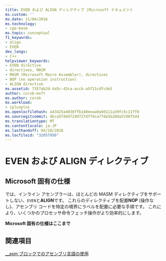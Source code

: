 ```yaml
---
title: EVEN および ALIGN ディレクティブ |Microsoft ドキュメント
ms.custom: ''
ms.date: 11/04/2016
ms.technology:
- cpp-masm
ms.topic: conceptual
f1_keywords:
- align
- EVEN
dev_langs:
- C++
helpviewer_keywords:
- EVEN directive
- directives, MASM
- MASM (Microsoft Macro Assembler), directives
- NOP (no operation instruction)
- ALIGN directive
ms.assetid: 7357ab2d-4a5c-43ca-accb-a5f21cdfcde5
author: corob-msft
ms.author: corob
ms.workload:
- cplusplus
ms.openlocfilehash: a43425a4038ffb140eeaa0a9d111a39fc5c11ff0
ms.sourcegitcommit: dbca5fdd47249727df7dca77de5b20da57d0f544
ms.translationtype: MT
ms.contentlocale: ja-JP
ms.lasthandoff: 04/28/2018
ms.locfileid: "32057956"
---
```

# <a name="even-and-align-directives"></a>EVEN および ALIGN ディレクティブ
## <a name="microsoft-specific"></a>Microsoft 固有の仕様  
 では、インライン アセンブラーは、ほとんどの MASM ディレクティブをサポートしない、`EVEN`と**ALIGN**です。 これらのディレクティブを配置**NOP** (操作なし)、アセンブリ コードを特定の境界にラベルを配置に必要な手順です。 これにより、いくつかのプロセッサ命令フェッチ操作がより効率的にします。  
  
 **Microsoft 固有の仕様はここまで**  
  
## <a name="see-also"></a>関連項目  
 [__asm ブロックでのアセンブリ言語の使用](../../assembler/inline/using-assembly-language-in-asm-blocks.md)